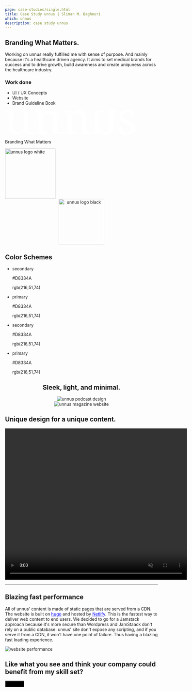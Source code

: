 ```yaml
---
page: case-studies/single.html
title: Case Study unnus | Sliman M. Baghouri
which: unnus 
description: case study unnus  
---
```


 <section class="company-intro">
		<div class="container">
			<div class="company-intro-holder">
				<div class="headline-row">
					<h2 class="light reveal-text">Branding What Matters.</h2>
				</div>
				<div class="text-row reveal-text">
					<p>Working on unnus really fulfilled me with sense of purpose. And mainly because it's a healthcare driven agency. It aims to set medical brands for success and to drive growth, build awareness and create uniquness across the healthcare industry. </p>
					<h3 class="light-headline underline">Work done</h3>
					<ul>
						<li>UI / UX Concepts</li>
						<li>Website</li>
						<li>Brand Guideline Book</li>
					</ul>
				</div>
			</div>
		</div>
</section>

<section class="logo-showcase unnus-showcase">
	<div class="container">
		<div class="showboard">
		<svg width="430" height="83" viewBox="0 0 430 83" fill="none" xmlns="http://www.w3.org/2000/svg">
		<path d="M75.1578 64.934C75.1578 67.0909 75.4813 68.8284 76.1284 70.1464C76.7754 71.4646 77.6502 72.459 78.7526 73.1301C79.8549 73.8011 81.1371 74.2444 82.5989 74.4601C84.0609 74.6759 85.6066 74.7837 87.2362 74.7837H102.058V80.9667C102.058 80.9667 87.4374 80.9667 76.3924 80.9667C69.422 80.9667 63.4795 75.9128 62.3605 69.0327C62.3605 69.0323 62.3604 69.032 62.3604 69.032H61.6414C60.1557 71.812 58.5141 74.0648 56.7167 75.7903C54.9193 77.5158 53.014 78.8697 51.0011 79.8523C48.988 80.8349 46.879 81.5059 44.6742 81.8654C42.4694 82.2248 40.1688 82.4046 37.7723 82.4046C33.8899 82.4046 30.4389 81.8534 27.4194 80.751C24.3997 79.6486 21.8595 77.9231 19.7984 75.5745C17.7375 73.226 16.1678 70.2303 15.0894 66.5876C14.0109 62.9449 13.4717 58.6072 13.4717 53.5746V18.2741C13.4717 16.1171 13.1482 14.3797 12.5011 13.0617C11.8541 11.7435 10.9794 10.725 9.87696 10.006C8.77452 9.28711 7.49247 8.80787 6.0305 8.56818C4.56868 8.32849 3.02296 8.20864 1.39336 8.20864H0.961914V2.02563H27.3475V52.8556C27.3475 56.0669 27.599 58.9188 28.1024 61.4111C28.6056 63.9035 29.4444 66.0125 30.6187 67.738C31.793 69.4635 33.3747 70.7695 35.3637 71.6562C37.3529 72.5429 39.8332 72.9863 42.8049 72.9863C46.0642 72.9863 48.8561 72.4111 51.1807 71.2608C53.5054 70.1105 55.4225 68.4928 56.9324 66.4078C58.4422 64.3229 59.5566 61.8186 60.2755 58.8948C60.9944 55.971 61.354 52.7358 61.354 49.1889V18.8492C61.354 16.5486 61.0304 14.6913 60.3834 13.2772C59.7362 11.8633 58.8735 10.7849 57.7951 10.042C56.7167 9.29909 55.4465 8.80787 53.9846 8.56818C52.5228 8.32849 50.9531 8.20864 49.2754 8.20864H48.8441V2.02563H75.1578V64.934Z" fill="white"/>
		<path d="M137.195 74.8302V81.0132H97.5811V74.8302H98.8033C100.481 74.8302 102.051 74.7104 103.513 74.4707C104.974 74.231 106.244 73.7398 107.323 72.9969C108.401 72.254 109.264 71.1875 109.911 69.7976C110.558 68.4075 110.882 66.5622 110.882 64.2616V18.3206C110.882 16.1636 110.558 14.4262 109.911 13.1081C109.264 11.79 108.389 10.7715 107.287 10.0525C106.185 9.3336 104.902 8.85437 103.441 8.61468C101.979 8.37498 100.433 8.25514 98.8033 8.25514H98.372V2.07213H122.169L124.11 14.0068H124.829C126.363 11.2748 127.981 9.03399 129.682 7.28453C131.384 5.53508 133.181 4.16914 135.074 3.18655C136.968 2.20396 138.981 1.53297 141.114 1.17344C143.247 0.814048 145.487 0.634277 147.836 0.634277C151.718 0.634277 155.181 1.19741 158.225 2.32381C161.268 3.45021 163.856 5.17569 165.989 7.50026C168.122 9.82482 169.752 12.8085 170.878 16.4513C172.005 20.094 172.568 24.4317 172.568 29.4643V64.2616C172.568 66.5622 172.843 68.4075 173.395 69.7976C173.946 71.1875 174.725 72.254 175.731 72.9969C176.738 73.7398 177.936 74.231 179.326 74.4707C180.716 74.7104 182.226 74.8302 183.855 74.8302H195.532V81.0132H158.692V30.1832C158.692 26.9719 158.405 24.1201 157.829 21.6277C157.254 19.1354 156.332 17.0264 155.061 15.3009C153.791 13.5754 152.126 12.2694 150.065 11.3827C148.004 10.496 145.487 10.0525 142.516 10.0525C139.161 10.0525 136.345 10.6995 134.068 11.9937C131.791 13.2879 129.958 15.0372 128.568 17.2421C127.178 19.4468 126.184 21.9872 125.584 24.863C124.985 27.7388 124.686 30.7583 124.686 33.9218V64.9805C124.686 67.1374 125.009 68.8749 125.656 70.1929C126.303 71.5111 127.178 72.5055 128.28 73.1766C129.383 73.8476 130.665 74.2909 132.127 74.5066C133.589 74.7223 135.134 74.8302 136.764 74.8302H137.195Z" fill="white"/>
		<path d="M232.297 74.8302V81.0132H192.683V74.8302H193.905C195.582 74.8302 197.152 74.7104 198.614 74.4707C200.076 74.231 201.346 73.7398 202.424 72.9969C203.503 72.254 204.366 71.1875 205.013 69.7976C205.66 68.4075 205.983 66.5622 205.983 64.2616V18.3206C205.983 16.1636 205.66 14.4262 205.013 13.1081C204.366 11.79 203.491 10.7715 202.388 10.0525C201.286 9.3336 200.004 8.85437 198.542 8.61468C197.08 8.37498 195.534 8.25514 193.905 8.25514H193.473V2.07213H217.271L219.212 14.0068H219.931C221.465 11.2748 223.082 9.03399 224.784 7.28453C226.485 5.53508 228.283 4.16914 230.176 3.18655C232.069 2.20396 234.082 1.53297 236.215 1.17344C238.348 0.814048 240.589 0.634277 242.937 0.634277C246.82 0.634277 250.283 1.19741 253.326 2.32381C256.37 3.45021 258.958 5.17569 261.091 7.50026C263.224 9.82482 264.853 12.8085 265.98 16.4513C267.106 20.094 267.669 24.4317 267.669 29.4643V64.2616C267.669 66.5622 267.945 68.4075 268.496 69.7976C269.047 71.1875 269.826 72.254 270.833 72.9969C271.839 73.7398 273.038 74.231 274.427 74.4707C275.818 74.7104 277.327 74.8302 278.957 74.8302H279.46V81.0132H253.794V30.1832C253.794 26.9719 253.506 24.1201 252.931 21.6277C252.356 19.1354 251.433 17.0264 250.163 15.3009C248.893 13.5754 247.227 12.2694 245.166 11.3827C243.105 10.496 240.589 10.0525 237.617 10.0525C234.262 10.0525 231.446 10.6995 229.169 11.9937C226.893 13.2879 225.059 15.0372 223.67 17.2421C222.279 19.4468 221.285 21.9872 220.686 24.863C220.087 27.7388 219.787 30.7583 219.787 33.9218V64.9805C219.787 67.1374 220.111 68.8749 220.758 70.1929C221.405 71.5111 222.279 72.5055 223.382 73.1766C224.484 73.8476 225.766 74.2909 227.228 74.5066C228.69 74.7223 230.236 74.8302 231.866 74.8302H232.297Z" fill="white"/>
		<path d="M295.81 64.934C295.81 67.0909 295.487 68.8284 294.839 70.1464C294.192 71.4646 293.318 72.459 292.215 73.1301C291.113 73.8011 289.831 74.2444 288.369 74.4601C286.907 74.6759 285.361 74.7837 283.732 74.7837H273.115V80.9667H294.575C301.546 80.9667 307.488 75.9128 308.607 69.0327C308.607 69.0323 308.608 69.032 308.608 69.032H309.326C310.812 71.812 312.454 74.0648 314.251 75.7903C316.049 77.5158 317.954 78.8697 319.967 79.8523C321.98 80.8349 324.089 81.5059 326.294 81.8654C328.499 82.2248 330.799 82.4046 333.196 82.4046C337.078 82.4046 340.529 81.8534 343.548 80.751C346.568 79.6486 349.108 77.9231 351.17 75.5745C353.23 73.226 354.8 70.2303 355.879 66.5876C356.957 62.9449 357.496 58.6072 357.496 53.5746V18.2741C357.496 16.1171 357.82 14.3797 358.467 13.0617C359.114 11.7435 359.989 10.725 361.091 10.006C362.193 9.28711 363.476 8.80787 364.937 8.56818C366.399 8.32849 367.945 8.20864 369.575 8.20864H370.006V2.02563H343.62V52.8556C343.62 56.0669 343.369 58.9188 342.866 61.4111C342.362 63.9035 341.524 66.0125 340.349 67.738C339.175 69.4635 337.593 70.7695 335.604 71.6562C333.615 72.5429 331.135 72.9863 328.163 72.9863C324.904 72.9863 322.112 72.4111 319.787 71.2608C317.462 70.1105 315.545 68.4928 314.035 66.4078C312.526 64.3229 311.411 61.8186 310.692 58.8948C309.973 55.971 309.614 52.7358 309.614 49.1889V18.8492C309.614 16.5486 309.938 14.6913 310.585 13.2772C311.232 11.8633 312.094 10.7849 313.173 10.042C314.251 9.29909 315.521 8.80787 316.983 8.56818C318.445 8.32849 320.015 8.20864 321.692 8.20864H322.124V2.02563H295.81V64.934Z" fill="white"/>
		<path d="M400.609 82.4337C396.918 82.4337 393.575 82.1101 390.579 81.4631C387.584 80.8161 385.031 79.8335 382.922 78.5155C380.814 77.1973 379.184 75.5677 378.034 73.6265C376.883 71.6853 376.308 69.4207 376.308 66.8324C376.308 64.8673 376.632 63.2257 377.279 61.9077C377.926 60.5895 378.717 59.547 379.651 58.7801C380.586 58.0133 381.592 57.4741 382.671 57.1625C383.749 56.8509 384.72 56.6953 385.583 56.6953C385.583 59.2835 385.846 61.7039 386.373 63.9566C386.901 66.2094 387.787 68.1864 389.033 69.8879C390.28 71.5894 391.921 72.9316 393.958 73.9141C395.995 74.8967 398.5 75.3879 401.471 75.3879C404.108 75.3879 406.432 75.0644 408.445 74.4173C410.458 73.7703 412.148 72.8596 413.514 71.6853C414.88 70.5111 415.922 69.0971 416.641 67.4435C417.36 65.7899 417.72 63.9806 417.72 62.0154C417.72 60.1942 417.444 58.6243 416.893 57.3063C416.342 55.9882 415.383 54.7541 414.017 53.6037C412.651 52.4533 410.794 51.2791 408.445 50.0808C406.097 48.8827 403.149 47.5166 399.602 45.9828C395.816 44.3053 392.52 42.6877 389.716 41.1298C386.913 39.5721 384.6 37.8826 382.779 36.0612C380.957 34.2399 379.591 32.167 378.681 29.8423C377.77 27.5177 377.315 24.7497 377.315 21.5384C377.315 18.1834 377.974 15.2116 379.292 12.6234C380.61 10.0352 382.491 7.86641 384.935 6.11696C387.38 4.36751 390.304 3.03737 393.707 2.12669C397.11 1.21601 400.896 0.760742 405.066 0.760742C408.565 0.760742 411.657 1.12013 414.341 1.83921C417.025 2.55813 419.277 3.52874 421.099 4.75087C422.92 5.97314 424.286 7.411 425.197 9.06457C426.108 10.7181 426.563 12.4556 426.563 14.277C426.563 16.9611 425.64 19.106 423.795 20.7117C421.95 22.3173 419.325 23.1201 415.922 23.1201C415.922 18.1834 414.904 14.3489 412.867 11.6168C410.83 8.88495 407.63 7.51886 403.269 7.51886C400.776 7.51886 398.643 7.80649 396.87 8.3816C395.097 8.95671 393.647 9.77166 392.52 10.826C391.394 11.8805 390.567 13.1268 390.04 14.5646C389.513 16.0025 389.249 17.5843 389.249 19.3098C389.249 21.1789 389.585 22.7967 390.256 24.1626C390.927 25.5286 391.993 26.7868 393.455 27.9372C394.917 29.0874 396.81 30.2018 399.135 31.2803C401.459 32.3587 404.251 33.5689 407.511 34.911C411.393 36.5406 414.724 38.1463 417.504 39.7279C420.284 41.3096 422.573 43.0351 424.37 44.9044C426.167 46.7737 427.497 48.8827 428.36 51.2312C429.223 53.5797 429.654 56.2878 429.654 59.3554C429.654 63.1897 428.959 66.5448 427.569 69.4207C426.179 72.2965 424.214 74.705 421.674 76.6462C419.134 78.5872 416.078 80.0372 412.507 80.9958C408.936 81.9545 404.97 82.4337 400.609 82.4337Z" fill="white"/>
		</svg>
	
<p class="p-black">Branding What Matters</p>		
</div>
<div class="logo-variations">
<div class="reveal-image-container">
	<div class="logo-black reveal-image">
		<img style="transform: translate(0px, 0px);height: 166px;" loading="lazy"  src="../../work/unnus/logo-square.png" alt="unnus logo white" />
	</div>					
</div>
<div class="reveal-image-container">
	<div style="transform: translate(0px, 0px);opacity: 1;visibility: inherit;text-align: center;margin: 0 auto;" class="white-black reveal-image">
		<img style="transform: translate(0px, 0px);height: 150px;" loading="lazy"  src="../../work/unnus/logo-square-w.png" alt="unnus logo black" />
	</div>
</div>
</div>
</div>	
</section>

<section style="margin-bottom: 0;padding-bottom: 0;" class="press-manifesto unnnus-colors-section">
	<div class="container">
		<h2>Color Schemes</h2>
		<section class="healthier-color-schemes unnus-color-schemes">
	<div class="container">
			<div class="row-1">
				<ul class="swatch-list">
					<li class="swatch">
						<div class="swatch-color color-green"></div>
						<div class="swatch-info reveal-text">
							<p>secondary</p>
							<p>#D8334A</p>
							<p>rgb(216,51,74)</p>
						</div>
					</li>
				</ul>
			   <ul class="swatch-list">
					<li class="swatch">
						<div class="swatch-color color-grey"></div>
						<div class="swatch-info reveal-text">
							<p>primary </p>
							<p>#D8334A</p>
							<p>rgb(216,51,74)</p>
						</div>
					</li>
			  </ul>				
			</div>
			<div class="row-1">
		   <ul class="swatch-list">
				<li class="swatch">
					<div class="swatch-color color-green-light"></div>
					<div class="swatch-info reveal-text">
						<p>secondary</p>
						<p>#D8334A</p>
						<p>rgb(216,51,74)</p>
					</div>
				</li>
		  </ul>
		   <ul class="swatch-list">
				<li class="swatch">
					<div class="swatch-color color-green-dark"></div>
					<div class="swatch-info reveal-text">
						<p>primary</p>
						<p>#D8334A</p>
						<p>rgb(216,51,74)</p>
					</div>
				</li>
		  </ul>				
			</div>
	</div>
</section>

</div>
</section>

<section style="margin-top:0;padding-top:0">

<div class="design-system">
	<div style="text-align: center;" class="container">		
		<h2 class="light reveal-text">Sleek, light, and minimal.</h2>	
	<img loading="lazy"  src="../../work/unnus/podcast-design.png" alt="unnus podcast design" />	</div>
</div>
</section>

<div class="mag-section">
	<div style="text-align: center;" class="container">
		<img loading="lazy"  src="../../work/unnus/unnus-mag.png" alt="unnus magazine website" />
	</div>
 </div>


<div class="animation-section">
<div class="container">
	<h2 class="light reveal-text">Unique design for a unique content.</h2>
	<video width="600" height="500" playsinline loop preload autoplay muted>
	  <source src="../../work/unnus/content.webm" type="video/webm">
		  <source src="../../work/unnus/content.ogg" type="video/ogg">
  	 Your browser does not support the html5 media player.
	</video>	
	<hr>			
</div>
</div>

<section class="rodbell-website unnus-performance">
<div class="container">
<div class="website-holder">

<div class="row-1">
<div class="text-holder reveal-text">
<h2 class="light">Blazing fast performance</h2>
<p>All of unnus' content is made of static pages that are served from a CDN. The website is built on
 <a style="color:blue;" target="_blank" href="https://gohugo.io/">hugo</a> and hosted by <a style="color:blue;" target="_blank" href="https://www.netlify.com/ ">Netlify</a>. This is the fastest way to deliver web content to end users. We decided to go for a Jamstack approach because it's more secure than Wordpress and JamStaack don't rely on a public database. unnus' site don't expose any scripting, and if you serve it  from a CDN, it won't have one point of failure. Thus having a blazing fast loading experience.</p>
</div>
<div class="picture-holder">
<div class="reveal-image-container">
	<div class="">
		<img loading="lazy" class="" src="../../work/unnus/website-performance.png" alt="website performance" />
	</div>
</div>
</div>
</div>


</div>
</div>
</section>

<footer>
	<div class="container">
		<div class="footer-opt-in">
				<h2>Like what you see and think your company could benefit from my skill set? </h2>
				<a target="_blank" href="/contact/"><button style="background:#000" class="btn-s">Hire Me</button></a>
</footer>

